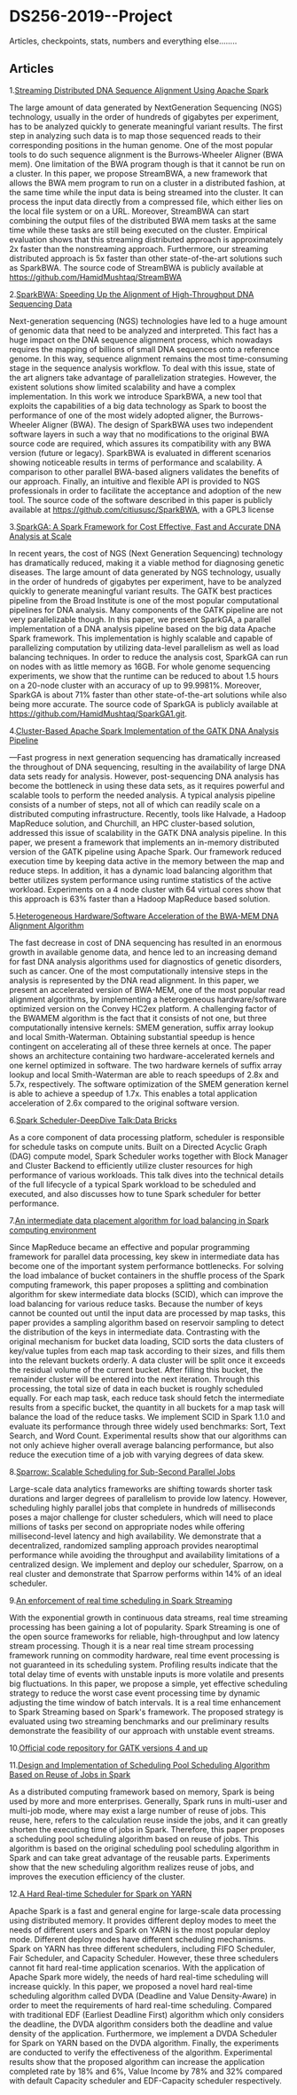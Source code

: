 # DS256-2019--Project
Articles, checkpoints, stats, numbers and everything else........
## Articles

1.[Streaming Distributed DNA Sequence Alignment Using Apache Spark](https://ieeexplore.ieee.org/stamp/stamp.jsp?tp=&arnumber=8251287)

The large amount of data generated by NextGeneration Sequencing (NGS) technology, usually in the order
of hundreds of gigabytes per experiment, has to be analyzed
quickly to generate meaningful variant results. The first step
in analyzing such data is to map those sequenced reads to
their corresponding positions in the human genome. One of
the most popular tools to do such sequence alignment is the
Burrows-Wheeler Aligner (BWA mem). One limitation of the
BWA program though is that it cannot be run on a cluster.
In this paper, we propose StreamBWA, a new framework
that allows the BWA mem program to run on a cluster in
a distributed fashion, at the same time while the input data
is being streamed into the cluster. It can process the input
data directly from a compressed file, which either lies on the
local file system or on a URL. Moreover, StreamBWA can start
combining the output files of the distributed BWA mem tasks
at the same time while these tasks are still being executed
on the cluster. Empirical evaluation shows that this streaming
distributed approach is approximately 2x faster than the nonstreaming approach. Furthermore, our streaming distributed
approach is 5x faster than other state-of-the-art solutions such
as SparkBWA. The source code of StreamBWA is publicly
available at https://github.com/HamidMushtaq/StreamBWA

2.[SparkBWA: Speeding Up the Alignment of High-Throughput DNA Sequencing Data](https://journals.plos.org/plosone/article?id=10.1371/journal.pone.0155461)

Next-generation sequencing (NGS) technologies have led to a huge amount of genomic data that need to be analyzed and interpreted. This fact has a huge impact on the DNA sequence alignment process, which nowadays requires the mapping of billions of small DNA sequences onto a reference genome. In this way, sequence alignment remains the most time-consuming stage in the sequence analysis workflow. To deal with this issue, state of the art aligners take advantage of parallelization strategies. However, the existent solutions show limited scalability and have a complex implementation. In this work we introduce SparkBWA, a new tool that exploits the capabilities of a big data technology as Spark to boost the performance of one of the most widely adopted aligner, the Burrows-Wheeler Aligner (BWA). The design of SparkBWA uses two independent software layers in such a way that no modifications to the original BWA source code are required, which assures its compatibility with any BWA version (future or legacy). SparkBWA is evaluated in different scenarios showing noticeable results in terms of performance and scalability. A comparison to other parallel BWA-based aligners validates the benefits of our approach. Finally, an intuitive and flexible API is provided to NGS professionals in order to facilitate the acceptance and adoption of the new tool. The source code of the software described in this paper is publicly available at https://github.com/citiususc/SparkBWA, with a GPL3 license

3.[SparkGA: A Spark Framework for Cost Effective, Fast and Accurate DNA Analysis at Scale](https://ce-publications.et.tudelft.nl/publications/1619_sparkga_a_spark_framework_for_cost_effective_fast_and_acc.pdf)

In recent years, the cost of NGS (Next Generation Sequencing)
technology has dramatically reduced, making it a viable method for
diagnosing genetic diseases. The large amount of data generated by
NGS technology, usually in the order of hundreds of gigabytes per
experiment, have to be analyzed quickly to generate meaningful
variant results. The GATK best practices pipeline from the Broad
Institute is one of the most popular computational pipelines for
DNA analysis. Many components of the GATK pipeline are not very
parallelizable though. In this paper, we present SparkGA, a parallel
implementation of a DNA analysis pipeline based on the big data
Apache Spark framework. This implementation is highly scalable
and capable of parallelizing computation by utilizing data-level
parallelism as well as load balancing techniques. In order to reduce
the analysis cost, SparkGA can run on nodes with as little memory
as 16GB. For whole genome sequencing experiments, we show that
the runtime can be reduced to about 1.5 hours on a 20-node cluster
with an accuracy of up to 99.9981%. Moreover, SparkGA is about
71% faster than other state-of-the-art solutions while also being
more accurate. The source code of SparkGA is publicly available at
https://github.com/HamidMushtaq/SparkGA1.git.

4.[Cluster-Based Apache Spark Implementation of the GATK DNA Analysis Pipeline](https://ieeexplore.ieee.org/stamp/stamp.jsp?tp=&arnumber=7359893)

—Fast progress in next generation sequencing has
dramatically increased the throughout of DNA sequencing, resulting in the availability of large DNA data sets ready for
analysis. However, post-sequencing DNA analysis has become the
bottleneck in using these data sets, as it requires powerful and
scalable tools to perform the needed analysis. A typical analysis
pipeline consists of a number of steps, not all of which can readily
scale on a distributed computing infrastructure. Recently, tools
like Halvade, a Hadoop MapReduce solution, and Churchill, an
HPC cluster-based solution, addressed this issue of scalability in
the GATK DNA analysis pipeline. In this paper, we present a
framework that implements an in-memory distributed version of
the GATK pipeline using Apache Spark. Our framework reduced
execution time by keeping data active in the memory between
the map and reduce steps. In addition, it has a dynamic load
balancing algorithm that better utilizes system performance using
runtime statistics of the active workload. Experiments on a 4 node
cluster with 64 virtual cores show that this approach is 63% faster
than a Hadoop MapReduce based solution.

5.[Heterogeneous Hardware/Software Acceleration of the BWA-MEM DNA Alignment Algorithm ](https://ieeexplore.ieee.org/stamp/stamp.jsp?tp=&arnumber=7372576)

The fast decrease in cost of DNA sequencing has
resulted in an enormous growth in available genome data,
and hence led to an increasing demand for fast DNA analysis
algorithms used for diagnostics of genetic disorders, such as
cancer. One of the most computationally intensive steps in the
analysis is represented by the DNA read alignment. In this
paper, we present an accelerated version of BWA-MEM, one of
the most popular read alignment algorithms, by implementing
a heterogeneous hardware/software optimized version on the
Convey HC2ex platform. A challenging factor of the BWAMEM algorithm is the fact that it consists of not one, but
three computationally intensive kernels: SMEM generation, suffix
array lookup and local Smith-Waterman. Obtaining substantial
speedup is hence contingent on accelerating all of these three
kernels at once. The paper shows an architecture containing
two hardware-accelerated kernels and one kernel optimized in
software. The two hardware kernels of suffix array lookup
and local Smith-Waterman are able to reach speedups of 2.8x
and 5.7x, respectively. The software optimization of the SMEM
generation kernel is able to achieve a speedup of 1.7x. This
enables a total application acceleration of 2.6x compared to the
original software version.

6.[Spark Scheduler-DeepDive Talk:Data Bricks](https://databricks.com/session/apache-spark-scheduler)

As a core component of data processing platform, scheduler is responsible for schedule tasks on compute units. Built on a Directed Acyclic Graph (DAG) compute model, Spark Scheduler works together with Block Manager and Cluster Backend to efficiently utilize cluster resources for high performance of various workloads. This talk dives into the technical details of the full lifecycle of a typical Spark workload to be scheduled and executed, and also discusses how to tune Spark scheduler for better performance.



7.[An intermediate data placement algorithm for load balancing in Spark computing environment](https://www.sciencedirect.com/science/article/pii/S0167739X16302126)

Since MapReduce became an effective and popular programming framework for parallel data processing, key skew in intermediate data has become one of the important system performance bottlenecks. For solving the load imbalance of bucket containers in the shuffle process of the Spark computing framework, this paper proposes a splitting and combination algorithm for skew intermediate data blocks (SCID), which can improve the load balancing for various reduce tasks. Because the number of keys cannot be counted out until the input data are processed by map tasks, this paper provides a sampling algorithm based on reservoir sampling to detect the distribution of the keys in intermediate data. Contrasting with the original mechanism for bucket data loading, SCID sorts the data clusters of key/value tuples from each map task according to their sizes, and fills them into the relevant buckets orderly. A data cluster will be split once it exceeds the residual volume of the current bucket. After filling this bucket, the remainder cluster will be entered into the next iteration. Through this processing, the total size of data in each bucket is roughly scheduled equally. For each map task, each reduce task should fetch the intermediate results from a specific bucket, the quantity in all buckets for a map task will balance the load of the reduce tasks. We implement SCID in Spark 1.1.0 and evaluate its performance through three widely used benchmarks: Sort, Text Search, and Word Count. Experimental results show that our algorithms can not only achieve higher overall average balancing performance, but also reduce the execution time of a job with varying degrees of data skew.

8.[Sparrow: Scalable Scheduling for Sub-Second Parallel Jobs](https://www2.eecs.berkeley.edu/Pubs/TechRpts/2013/EECS-2013-29.pdf)

Large-scale data analytics frameworks are shifting towards shorter task durations and larger degrees of parallelism to provide low latency. However, scheduling
highly parallel jobs that complete in hundreds of milliseconds poses a major challenge for cluster schedulers,
which will need to place millions of tasks per second
on appropriate nodes while offering millisecond-level latency and high availability. We demonstrate that a decentralized, randomized sampling approach provides nearoptimal performance while avoiding the throughput and
availability limitations of a centralized design. We implement and deploy our scheduler, Sparrow, on a real cluster
and demonstrate that Sparrow performs within 14% of an
ideal scheduler.

9.[An enforcement of real time scheduling in Spark Streaming](https://ieeexplore.ieee.org/abstract/document/7393730)

With the exponential growth in continuous data streams, real time streaming processing has been gaining a lot of popularity. Spark Streaming is one of the open source frameworks for reliable, high-throughput and low latency stream processing. Though it is a near real time stream processing framework running on commodity hardware, real time event processing is not guaranteed in its scheduling system. Profiling results indicate that the total delay time of events with unstable inputs is more volatile and presents big fluctuations. In this paper, we propose a simple, yet effective scheduling strategy to reduce the worst case event processing time by dynamic adjusting the time window of batch intervals. It is a real time enhancement to Spark Streaming based on Spark's framework. The proposed strategy is evaluated using two streaming benchmarks and our preliminary results demonstrate the feasibility of our approach with unstable event streams.

10.[Official code repository for GATK versions 4 and up](https://github.com/broadinstitute/gatk)


11.[Design and Implementation of Scheduling Pool Scheduling Algorithm Based on Reuse of Jobs in Spark](https://ieeexplore.ieee.org/document/7866139)

As a distributed computing framework based on memory, Spark is being used by more and more enterprises. Generally, Spark runs in multi-user and multi-job mode, where may exist a large number of reuse of jobs. This reuse, here, refers to the calculation reuse inside the jobs, and it can greatly shorten the executing time of jobs in Spark. Therefore, this paper proposes a scheduling pool scheduling algorithm based on reuse of jobs. This algorithm is based on the original scheduling pool scheduling algorithm in Spark and can take great advantage of the reusable parts. Experiments show that the new scheduling algorithm realizes reuse of jobs, and improves the execution efficiency of the cluster.

12.[A Hard Real-time Scheduler for Spark on YARN](https://ieeexplore.ieee.org/document/8411083)

Apache Spark is a fast and general engine for large-scale data processing using distributed memory. It provides different deploy modes to meet the needs of different users and Spark on YARN is the most popular deploy mode. Different deploy modes have different scheduling mechanisms. Spark on YARN has three different schedulers, including FIFO Scheduler, Fair Scheduler, and Capacity Scheduler. However, these three schedulers cannot fit hard real-time application scenarios. With the application of Apache Spark more widely, the needs of hard real-time scheduling will increase quickly. In this paper, we proposed a novel hard real-time scheduling algorithm called DVDA (Deadline and Value Density-Aware) in order to meet the requirements of hard real-time scheduling. Compared with traditional EDF (Earliest Deadline First) algorithm which only considers the deadline, the DVDA algorithm considers both the deadline and value density of the application. Furthermore, we implement a DVDA Scheduler for Spark on YARN based on the DVDA algorithm. Finally, the experiments are conducted to verify the effectiveness of the algorithm. Experimental results show that the proposed algorithm can increase the application completed rate by 18% and 6%, Value Income by 78% and 32% compared with default Capacity scheduler and EDF-Capacity scheduler respectively.
